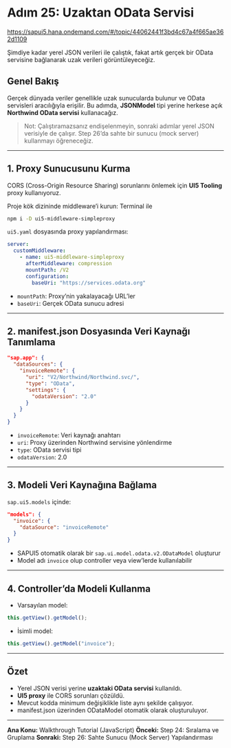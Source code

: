 # Adım 25: Uzaktan OData Servisi

https://sapui5.hana.ondemand.com/#/topic/44062441f3bd4c67a4f665ae362d1109

Şimdiye kadar yerel JSON verileri ile çalıştık, fakat artık gerçek bir OData servisine bağlanarak uzak verileri görüntüleyeceğiz.

## Genel Bakış
Gerçek dünyada veriler genellikle uzak sunucularda bulunur ve OData servisleri aracılığıyla erişilir. Bu adımda, **JSONModel** tipi yerine herkese açık **Northwind OData servisi** kullanacağız.

> Not: Çalıştıramazsanız endişelenmeyin, sonraki adımlar yerel JSON verisiyle de çalışır. Step 26’da sahte bir sunucu (mock server) kullanmayı öğreneceğiz.

---

## 1. Proxy Sunucusunu Kurma
CORS (Cross-Origin Resource Sharing) sorunlarını önlemek için **UI5 Tooling** proxy kullanıyoruz.

Proje kök dizininde middleware’i kurun: Terminal ile 

```bash
npm i -D ui5-middleware-simpleproxy
````

`ui5.yaml` dosyasında proxy yapılandırması:

```yaml
server:
  customMiddleware:
    - name: ui5-middleware-simpleproxy
      afterMiddleware: compression
      mountPath: /V2
      configuration:
        baseUri: "https://services.odata.org"
```

* `mountPath`: Proxy’nin yakalayacağı URL’ler
* `baseUri`: Gerçek OData sunucu adresi

---

## 2. manifest.json Dosyasında Veri Kaynağı Tanımlama

```json
"sap.app": {
  "dataSources": {
    "invoiceRemote": {
      "uri": "V2/Northwind/Northwind.svc/",
      "type": "OData",
      "settings": {
        "odataVersion": "2.0"
      }
    }
  }
}
```

* `invoiceRemote`: Veri kaynağı anahtarı
* `uri`: Proxy üzerinden Northwind servisine yönlendirme
* `type`: OData servisi tipi
* `odataVersion`: 2.0

---

## 3. Modeli Veri Kaynağına Bağlama

`sap.ui5.models` içinde:

```json
"models": {
  "invoice": {
    "dataSource": "invoiceRemote"
  }
}
```

* SAPUI5 otomatik olarak bir `sap.ui.model.odata.v2.ODataModel` oluşturur
* Model adı `invoice` olup controller veya view’lerde kullanılabilir

---

## 4. Controller’da Modeli Kullanma

* Varsayılan model:

```javascript
this.getView().getModel();
```

* İsimli model:

```javascript
this.getView().getModel("invoice");
```

---

## Özet

* Yerel JSON verisi yerine **uzaktaki OData servisi** kullanıldı.
* **UI5 proxy** ile CORS sorunları çözüldü.
* Mevcut kodda minimum değişiklikle liste aynı şekilde çalışıyor.
* manifest.json üzerinden ODataModel otomatik olarak oluşturuluyor.

---

**Ana Konu:** Walkthrough Tutorial (JavaScript)
**Önceki:** Step 24: Sıralama ve Gruplama
**Sonraki:** Step 26: Sahte Sunucu (Mock Server) Yapılandırması

```



